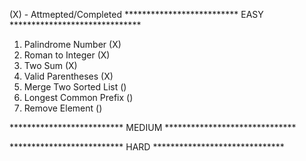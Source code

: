 (X) - Attmepted/Completed
************************** EASY ******************************

1. Palindrome Number (X)
2. Roman to Integer (X)
3. Two Sum (X)
4. Valid Parentheses (X)
5. Merge Two Sorted List ()
6. Longest Common Prefix ()
7. Remove Element ()

************************** MEDIUM ******************************


************************** HARD ******************************